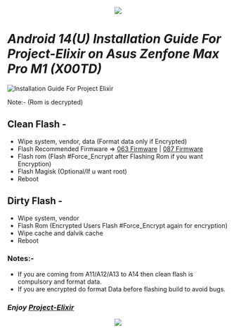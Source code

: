 <p align="center">
  <img src="https://i.imgur.com/gcOvt3T.png" />
</p>

# _Android 14(U) Installation Guide For Project-Elixir on Asus Zenfone Max Pro M1 (X00TD)_

![Installation Guide For Project Elixir](https://i.imgur.com/42LxtAl.png)

Note:- (Rom is decrypted)

## **Clean Flash** - 
- Wipe system, vendor, data
(Format data only if Encrypted)
- Flash Recommended Firmware => [063 Firmware](https://t.me/asusx00tcloud/407) | [087 Firmware](https://t.me/asusx00tcloud/411)
- Flash rom
(Flash #Force_Encrypt after Flashing Rom if you want Encryption)
- Flash Magisk (Optional/If u want root)
- Reboot

## **Dirty Flash** -
- Wipe system, vendor
- Flash Rom 
(Encrypted Users Flash #Force_Encrypt again for encryption)
- Wipe cache and dalvik cache
- Reboot

### **Notes:-**
- If you are coming from A11/A12/A13 to A14 then clean flash is compulsory and format data.
- If you are encrypted do format Data before flashing build to avoid bugs.

### _***Enjoy [Project-Elixir](https://projectelixiros.com)***_

<p align="center">
  <img src="https://i.imgur.com/uJQqd7q.png" />
</p>
